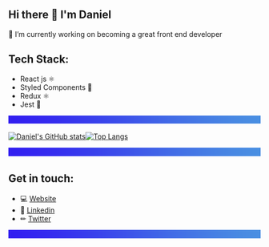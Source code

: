 ## Hi there 👋 I'm Daniel

🔭 I’m currently working on becoming a great front end developer

## Tech Stack:

- React js ⚛
- Styled Components 💅
- Redux ⚛
- Jest 🔬

![separator](./separator.png)

[![Daniel's GitHub stats](https://github-readme-stats.vercel.app/api?username=Danieruone)](https://github.com/Danieruone/github-readme-stats)[![Top Langs](https://github-readme-stats.vercel.app/api/top-langs/?username=Danieruone&exclude_repo=jumper-fox,Danieruone.github.io&layout=compact)](https://github.com/Danieruone/github-readme-stats)

![separator](./separator.png)

## Get in touch:

- 💻 [Website](https://darudev.dev/portfolio)
- 💼 [Linkedin](https://www.linkedin.com/in/daniel-mendoza-developer)
- ✏ [Twitter](https://twitter.com/Darudev)

![separator](./separator.png)
